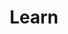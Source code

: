 ---
layout: categories/sub-category
title: Learn
sections:
    - "Setup"
    - "Databases"
    - "Static Sites"
    - "Applications"
---
